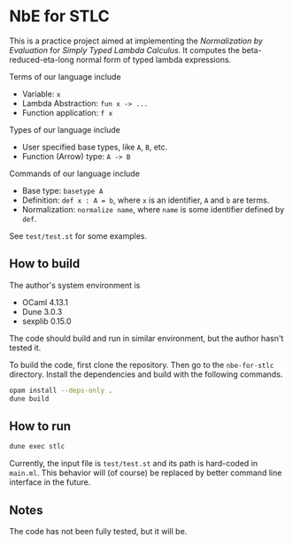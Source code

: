 # NbE for STLC

This is a practice project aimed at implementing the *Normalization by Evaluation* for *Simply Typed Lambda Calculus*.
It computes the beta-reduced-eta-long normal form of typed lambda expressions.

Terms of our language include 

* Variable: `x`
* Lambda Abstraction: `fun x -> ...`
* Function application: `f x`

Types of our language include

* User specified base types, like `A`, `B`, etc.
* Function (Arrow) type: `A -> B`

Commands of our language include

* Base type: `basetype A`
* Definition: `def x : A = b`, where `x` is an identifier, `A` and `b` are terms.
* Normalization: `normalize name`, where `name` is some identifier defined by `def`.

See `test/test.st` for some examples.

## How to build

The author's system environment is 

* OCaml 4.13.1
* Dune 3.0.3
* sexplib 0.15.0

The code should build and run in similar environment, but the author hasn't tested it.

To build the code, first clone the repository. Then go to the `nbe-for-stlc` directory. Install the dependencies and build with the following commands.

``` bash
opam install --deps-only .
dune build
```

## How to run

``` bash
dune exec stlc
```

Currently, the input file is `test/test.st` and its path is hard-coded in `main.ml`. This behavior will (of course) be replaced by
better command line interface in the future. 

## Notes

The code has not been fully tested, but it will be.